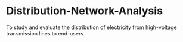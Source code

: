 # Distribution-Network-Analysis
To study and evaluate the distribution of electricity from high-voltage transmission lines to end-users

